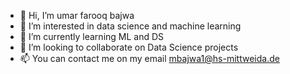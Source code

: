 - 👋 Hi, I’m umar farooq bajwa
- 👀 I’m interested in data science and machine learning
- 🌱 I’m currently learning ML and DS
- 💞️ I’m looking to collaborate on Data Science projects
- 📫 You can contact me on my email mbajwa1@hs-mittweida.de

<!---
mbajwa12/mbajwa12 is a ✨ special ✨ repository because its `README.md` (this file) appears on your GitHub profile.
You can click the Preview link to take a look at your changes.
--->
